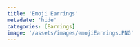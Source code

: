 ```yaml
---
title: 'Emoji Earrings'
metadate: 'hide'
categories: [Earrings]
image: '/assets/images/emojiEarrings.PNG'
---
```

